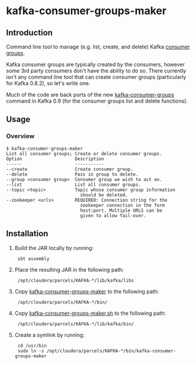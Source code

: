 # kafka-consumer-groups-maker

## Introduction

Command line tool to manage (e.g. list, create, and delete) Kafka [consumer
groups](http://kafka.apache.org/documentation.html#intro_consumers).

Kafka consumer groups are typically created by the consumers, however some 3rd
party consumers don't have the ability to do so. There currently isn't any
command line tool that can create consumer groups (particularly for Kafka
0.8.2), so let's write one.

Much of the code are back ports of the new
[kafka-consumer-groups](https://github.com/apache/kafka/blob/trunk/core/src/main/scala/kafka/admin/ConsumerGroupCommand.scala)
command in Kafka 0.9 (for the consumer groups list and delete functions).

## Usage

### Overview

    $ kafka-consumer-groups-maker
    List all consumer groups; Create or delete consumer groups.
    Option                    Description
    ------                    -----------
    --create                  Create consumer group.
    --delete                  Pass in group to delete.
    --group <consumer group>  Consumer group we wish to act on.
    --list                    List all consumer groups.
    --topic <topic>           Topic whose consumer group information
                                should be deleted.
    --zookeeper <urls>        REQUIRED: Connection string for the
                                zookeeper connection in the form
                                host:port. Multiple URLS can be
                                given to allow fail-over.

## Installation

1. Build the JAR locally by running:

        sbt assembly

2. Place the resulting JAR in the following path:

        /opt/cloudera/parcels/KAFKA-*/lib/kafka/libs

3. Copy [kafka-consumer-groups-maker](bin/kafka-consumer-groups-maker) to the
  following path:

        /opt/cloudera/parcels/KAFKA-*/bin/

4. Copy [kafka-consumer-groups-maker.sh](bin/kafka-consumer-groups-maker.sh) to
   the following path:

        /opt/cloudera/parcels/KAFKA-*/lib/kafka/bin/

5. Create a symlink by running:

        cd /usr/bin
        sudo ln -s /opt/cloudera/parcels/KAFKA-*/bin/kafka-consumer-groups-maker
